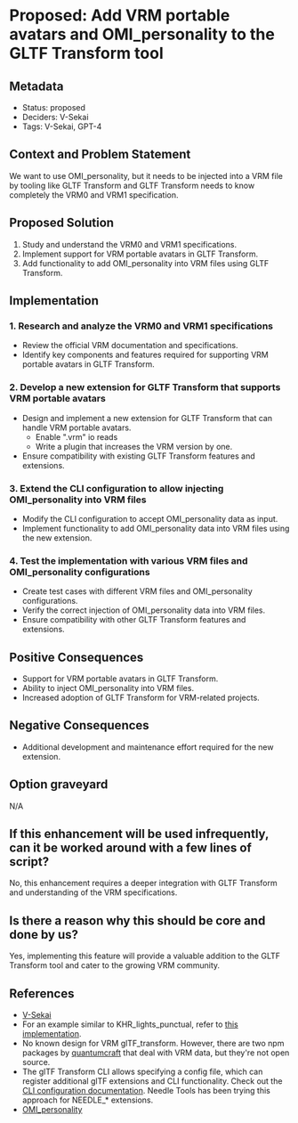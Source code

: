 # Proposed: Add VRM portable avatars and OMI_personality to the GLTF Transform tool

## Metadata

- Status: proposed <!-- draft | proposed | rejected | accepted | deprecated | superseded by -->
- Deciders: V-Sekai
- Tags: V-Sekai, GPT-4

## Context and Problem Statement

We want to use OMI_personality, but it needs to be injected into a VRM file by tooling like GLTF Transform and GLTF Transform needs to know completely the VRM0 and VRM1 specification.

## Proposed Solution

1. Study and understand the VRM0 and VRM1 specifications.
2. Implement support for VRM portable avatars in GLTF Transform.
3. Add functionality to add OMI_personality into VRM files using GLTF Transform.

## Implementation

### 1. Research and analyze the VRM0 and VRM1 specifications

- Review the official VRM documentation and specifications.
- Identify key components and features required for supporting VRM portable avatars in GLTF Transform.

### 2. Develop a new extension for GLTF Transform that supports VRM portable avatars

- Design and implement a new extension for GLTF Transform that can handle VRM portable avatars.
  - Enable ".vrm" io reads
  - Write a plugin that increases the VRM version by one.
- Ensure compatibility with existing GLTF Transform features and extensions.

### 3. Extend the CLI configuration to allow injecting OMI_personality into VRM files

- Modify the CLI configuration to accept OMI_personality data as input.
- Implement functionality to add OMI_personality data into VRM files using the new extension.

### 4. Test the implementation with various VRM files and OMI_personality configurations

- Create test cases with different VRM files and OMI_personality configurations.
- Verify the correct injection of OMI_personality data into VRM files.
- Ensure compatibility with other GLTF Transform features and extensions.

## Positive Consequences

- Support for VRM portable avatars in GLTF Transform.
- Ability to inject OMI_personality into VRM files.
- Increased adoption of GLTF Transform for VRM-related projects.

## Negative Consequences

- Additional development and maintenance effort required for the new extension.

## Option graveyard

N/A

## If this enhancement will be used infrequently, can it be worked around with a few lines of script?

No, this enhancement requires a deeper integration with GLTF Transform and understanding of the VRM specifications.

## Is there a reason why this should be core and done by us?

Yes, implementing this feature will provide a valuable addition to the GLTF Transform tool and cater to the growing VRM community.

## References

- [V-Sekai](https://v-sekai.org/)
- For an example similar to KHR_lights_punctual, refer to [this implementation](https://github.com/donmccurdy/glTF-Transform/blob/main/packages/extensions/src/khr-lights-punctual/lights-punctual.ts).
- No known design for VRM glTF_transform. However, there are two npm packages by [quantumcraft](https://www.npmjs.com/~quantumcraft) that deal with VRM data, but they're not open source.
- The glTF Transform CLI allows specifying a config file, which can register additional glTF extensions and CLI functionality. Check out the [CLI configuration documentation](https://gltf-transform.donmccurdy.com/cli-configuration). Needle Tools has been trying this approach for NEEDLE\_\* extensions.
- [OMI_personality](https://github.com/omigroup/gltf-extensions/tree/main/extensions/2.0/OMI_personality)
